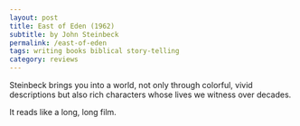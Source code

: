 ```yaml
---
layout: post
title: East of Eden (1962)
subtitle: by John Steinbeck
permalink: /east-of-eden
tags: writing books biblical story-telling
category: reviews
---
```


Steinbeck brings you into a world, not only through colorful, vivid descriptions but also rich characters whose lives we witness over decades.
<!--more-->
It reads like a long, long film.